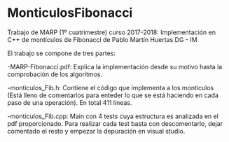 # MonticulosFibonacci

Trabajo de MARP (1º cuatrimestre) curso 2017-2018: Implementación en C++ de montículos de Fibonacci
de Pablo Martín Huertas DG - IM


El trabajo se compone de tres partes:
	
-MARP-Fibonacci.pdf: Explica la implementación desde su motivo hasta la comprobación de los algoritmos.

-monticulos_Fib.h: Contiene el código que implementa a los montículos (Está lleno de comentarios para 
enteder lo que se está haciendo en cada paso de una operación). En total 411 líneas.

-monticulos_Fib.cpp: Main con 4 tests cuya estructura es analizada en el pdf proporcionado. Para realizar
cada test basta con descomentarlo, dejar comentado el resto y empezar la depuración en visual studio.
